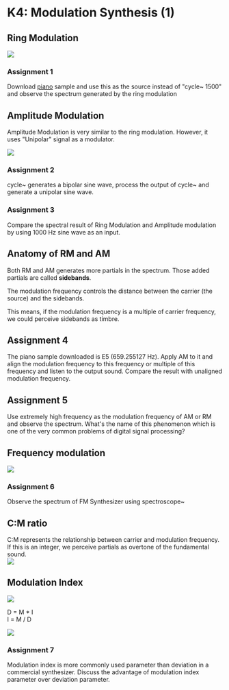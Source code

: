 # K4: Modulation Synthesis (1)

## Ring Modulation

![](K4/RM.png)

### Assignment 1

Download [piano](K4/piano.aif.zip) sample and use this as the source instead of "cycle~ 1500" and observe the spectrum generated by the ring modulation

## Amplitude Modulation

Amplitude Modulation is very similar to the ring modulation. However, it uses "Unipolar" signal as a modulator.

![](K4/bi_uni.png)

### Assignment 2
cycle~ generates a bipolar sine wave, process the output of cycle~ and generate a unipolar sine wave.

### Assignment 3
Compare the spectral result of Ring Modulation and Amplitude modulation by using 1000 Hz sine wave as an input.

## Anatomy of RM and AM

Both RM and AM generates more partials in the spectrum. Those added partials are called **sidebands**.

The modulation frequency controls the distance between the carrier (the source) and the sidebands.

This means, if the modulation frequency is a multiple of carrier frequency, we could perceive sidebands as timbre.

## Assignment 4 
The piano sample downloaded is E5 (659.255127 Hz). 
Apply AM to it and align the modulation frequency to this frequency or multiple of this frequency and listen to the output sound.
Compare the result with unaligned modulation frequency.

## Assignment 5
Use extremely high frequency as the modulation frequency of AM or RM and observe the spectrum. What's the name of this phenomenon which is one of the very common problems of digital signal processing?

## Frequency modulation

![](K4/FM.png)

### Assignment 6
Observe the spectrum of FM Synthesizer using spectroscope~

## C:M ratio
C:M represents the relationship between carrier and modulation frequency. If this is an integer, we perceive partials as overtone of the fundamental sound.  
![](K4/FM2.png)

## Modulation Index

![](K4/FM3.png)

D = M * I  
I = M / D

![](K4/index.png)

### Assignment 7
Modulation index is more commonly used parameter than deviation in a commercial synthesizer.
Discuss the advantage of modulation index parameter over deviation parameter.

